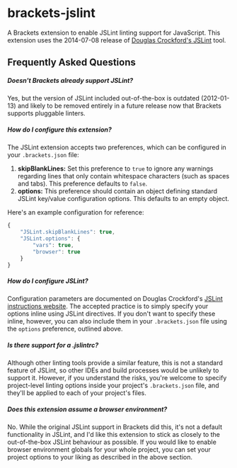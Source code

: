 brackets-jslint
===============

A Brackets extension to enable JSLint linting support for JavaScript. This extension uses the 2014-07-08 release of [Douglas Crockford's JSLint](http://www.jslint.com/) tool.

Frequently Asked Questions
--------------------------

##### Doesn't Brackets already support JSLint?
Yes, but the version of JSLint included out-of-the-box is outdated (2012-01-13) and likely to be removed entirely in a future release now that Brackets supports pluggable linters.

##### How do I configure this extension?
The JSLint extension accepts two preferences, which can be configured in your `.brackets.json` file:

1. **skipBlankLines:** Set this preference to `true` to ignore any warnings regarding lines that only contain whitespace characters (such as spaces and tabs). This preference defaults to `false`.
2. **options:** This preference should contain an object defining standard JSLint key/value configuration options. This defaults to an empty object.

Here's an example configuration for reference:
```javascript
{
    "JSLint.skipBlankLines": true,
    "JSLint.options": {
        "vars": true,
        "browser": true
    }
}
```

##### How do I configure JSLint?
Configuration parameters are documented on Douglas Crockford's [JSLint instructions website](http://www.jslint.com/lint.html). The accepted practice is to simply specify your options inline using JSLint directives. If you don't want to specify these inline, however, you can also include them in your `.brackets.json` file using the `options` preference, outlined above.

##### Is there support for a .jslintrc?
Although other linting tools provide a similar feature, this is not a standard feature of JSLint, so other IDEs and build processes would be unlikely to support it. However, if you understand the risks, you're welcome to specify project-level linting options inside your project's `.brackets.json` file, and they'll be applied to each of your project's files.

##### Does this extension assume a browser environment?
No. While the original JSLint support in Brackets did this, it's not a default functionality in JSLint, and I'd like this extension to stick as closely to the out-of-the-box JSLint behaviour as possible. If you would like to enable browser environment globals for your whole project, you can set your project options to your liking as described in the above section.